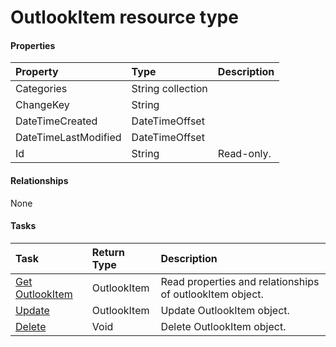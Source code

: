 # OutlookItem resource type



#### Properties
| Property	   | Type	|Description|
|:---------------|:--------|:----------|
|Categories|String collection||
|ChangeKey|String||
|DateTimeCreated|DateTimeOffset||
|DateTimeLastModified|DateTimeOffset||
|Id|String| Read-only.|

#### Relationships
None


#### Tasks

| Task		   | Return Type	|Description|
|:---------------|:--------|:----------|
|[Get OutlookItem](../api/outlookitem_get.md) | OutlookItem |Read properties and relationships of outlookItem object.|
|[Update](../api/outlookitem_update.md) | OutlookItem	|Update OutlookItem object. |
|[Delete](../api/outlookitem_delete.md) | Void	|Delete OutlookItem object. |
